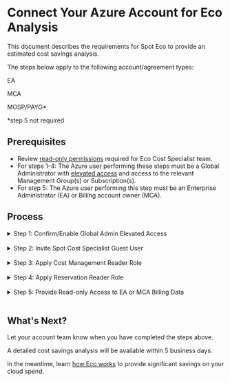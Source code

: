 # Connect Your Azure Account for Eco Analysis

This document describes the requirements for Spot Eco to provide an estimated cost savings analysis.

The steps below apply to the following account/agreement types:

EA

MCA

MOSP/PAYG*

*step 5 not required

## Prerequisites

* Review [read-only permissions](eco/azure-tutorials/access-roles-read-only) required for Eco Cost Specialist team.
* For steps 1-4: The Azure user performing these steps must be a Global Administrator with [elevated access](https://learn.microsoft.com/en-us/azure/role-based-access-control/elevate-access-global-admin#elevate-access-for-a-global-administrator) and access to the relevant Management Group(s) or Subscription(s).
* For step 5: The Azure user performing this step must be an Enterprise Administrator (EA) or Billing account owner (MCA).

## Process

<details>
  <summary markdown="span">Step 1: Confirm/Enable Global Admin Elevated Access</summary>

1. Log into the [Azure portal](https://portal.azure.com/#home).
2. Click **Azure Active Directory**.
3. In the left pane under Manage, click **Properties**.
4. At the bottom of the page, move the toggle **Access management for Azure** resources to Yes.

</details><br>

<details>
  <summary markdown="span">Step 2: Invite Spot Cost Specialist Guest User</summary>

1. Click **Users** and click **New user** / **Invite external user**.
2. In the **Invite external user** page, enter the following:
* Email: **ecoazad@netapp.com**  
* Display Name: **Eco Cost Specialist** (feel free to change).
3. Click **Review & Invite** (lower left corner) and then **Invite**.

</details><br>

<details>
  <summary markdown="span">Step 3: Apply Cost Management Reader Role</summary>

* Details for this permission can be found [here](https://learn.microsoft.com/en-us/azure/cost-management-billing/costs/understand-work-scopes).
* Apply this role at the highest level possible, ideally on the Tenant or other Management Group that contains all of the desired Subscriptions. This role can also be applied on a per Subscription basis if needed.

1. Click the **Management Group** or **Subscription(s)** you would like to give the Eco Cost Specialist team access to.
2. In the left menu, select **Access Control (IAM)**.
3. Click **Add** / **Add role assignment**.
4. Search for and select **Cost Management Reader**.
5. Click **Next** in lower left.
6. Click **+ Select members**.
7. In the right pane, search for and select **ecoazad@netapp.com**.
8. Click **Review + assign** in the lower left.

</details><br>

<details>
  <summary markdown="span">Step 4: Apply Reservation Reader Role</summary>

* Details for this permission can be found [here](https://learn.microsoft.com/en-us/azure/cost-management-billing/reservations/view-reservations).

1. Click the **Reservations** page.
2. Click **Role assignments** and then **Add** / **Add role assignment**.
3. Search for and select **Reservation Reader**.
4. Click **Next** in the lower left.
5. Click **+ Select members**.
6. In the right pane, search for and select **ecoazad@netapp.com**.
7. Click **Review + assign** in the lower left.

</details><br>

<details>
  <summary markdown="span">Step 5: Provide Read-only Access to EA or MCA Billing Data</summary>


  <details>
    <summary markdown="span">EA</summary>

* Details for this permission can be found [here](https://learn.microsoft.com/en-us/azure/cost-management-billing/manage/understand-ea-roles).

1. Click **Cost Management & Billing**.
2. In the left menu, select **Billing Scopes** and then select the appropriate Billing Account Scope.
3. In the left menu, select **Access Control (IAM)**.
4. In the top menu, select **+ Add** / **Enterprise administrator**.
5. In the right pane, search for and select **ecoazad@netapp.com**.
6. Check the box for **Provide read-only access**.
7. Click **Add** in the lower right.

  </details><br>

  <details>
    <summary markdown="span">MCA</summary>

* Details for this permission can be found [here](https://learn.microsoft.com/en-us/azure/cost-management-billing/manage/understand-mca-roles).  

1. Click **Cost Management & Billing**.
2. In the left menu, select **Access Control (IAM)**.
3. In the top menu, select **+ Add**.
4. In the right pane, select **Billing account reader**.
5. Search for and select **ecoazad@netapp.com** and click **Save**.

  </details><br>

</details><br>

## What's Next?

Let your account team know when you have completed the steps above.

A detailed cost savings analysis will be available within 5 business days.

In the meantime, learn [how Eco works](eco/azure-tutorials/) to provide significant savings on your cloud spend.

